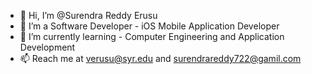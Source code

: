 - 👋 Hi, I’m @Surendra Reddy Erusu
- 👀 I’m a Software Developer - iOS Mobile Application Developer
- 🌱 I’m currently learning - Computer Engineering and Application Development
- 📫 Reach me at verusu@syr.edu and surendrareddy722@gamil.com

<!---
Surendra1320/Surendra1320 is a ✨ special ✨ repository because its `README.md` (this file) appears on your GitHub profile.
You can click the Preview link to take a look at your changes.
--->
